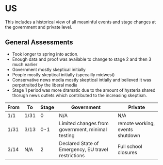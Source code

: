 # US

This includes a historical view of all meaninful events and stage changes at the government and private level. 

## General Assessments
   * Took longer to spring into action. 
   * Enough data and proof was available to change to stage 2 and then 3 much earlier
   * Government mostly skeptical initially 
   * People mostly skeptical initially (specailly midwest)
   * Conservative news media mostly skeptical intially and believed it was perpetraited by the liberal media
   * Stage 1 period was more dramatic due to the amount of hysteria shared thorugh news outlets which contributed to the increasing skeptism. 

| From  |  To | Stage  | Government | Private |  
|---|---|---|---|---|
| 1/1 | 1/31  | 0 | N/A | N/A |
| 1/31 | 3/13   | 0-1  | Limited changes from government, minimal testing | remote working, events shutdown |
| 3/14 | N/A | 2  | Declared State of Emergency, EU travel restrictions | Full school closures |
